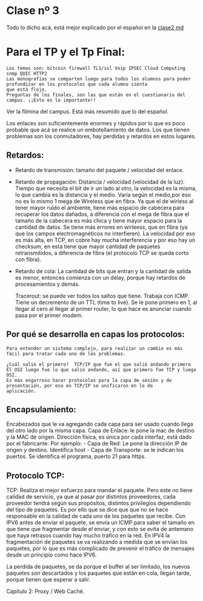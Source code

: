 # Clase nº 3

Todo lo dicho acá, está mejor explicado por el español en la [clase2 md](clase2.md)

# Para el TP y el Tp Final:
	Los temas son: bitcoin firewall TLS/ssl Voip IPSEC Cloud Computing snmp QUIC HTTP2
	Las monografías se comparten luego para todos los alumnos para poder profundizar en los protocolos que cada alumno sienta
	que está flojo.
	Preguntas de los finales, son las que están en el cuestionario del campus. ¡¡Esto es lo importante!!

Ver la filmina del campus. Está más resumido que lo del español.

Los enlaces son suficientemente enormes y rápidos por lo que es poco probable que acá se realice un embotellamiento de datos.
Los que tienen problemas son los conmutadores, hay perdidas y retardos en estos lugares.

Retardos:
--------

- Retardo de transmisión: tamaño del paquete / velocidad del enlace.

- Retardo de propagación: Distancia / velocidad (velocidad de la luz): Tiempo que necesita el bit de ir un lado al otro, la
  velocidad es la misma, lo que cambia es la distancia y el medio.  Varía según el medio,por eso no es lo mismo 1 mega de Wireless
  que en fibra. Ya que el de wirless al tener mayor ruido el ambiente, tiene más espacio de cabecera para recuperar los datos
  dañados, a diferencia con el mega de fibra que el tamaño de la cabecera es más chica y tiene mayor espacio para la cantidad de
  datos.
  Se tiene más errores en wirleess, que en fibra (ya que los campos electromagnéticos no interfieren). La velocidad por
  eso es más alta, en TCP, en cobre hay mucha interferencia y por eso hay un checksum, en esta tiene que mayor cantidad de
  paquetes retransmitidos, a diferencia de fibra (el protocolo TCP se queda corto con fibra).

- Retardo de cola:
	La cantidad de bits que entran y la cantidad de salida es menor, entonces comienza con un delay, porque hay retardos de
	procesamientos y demás.

	Tracerout: se puede ver todos los saltos que tiene. Trabaja con ICMP. Tiene un decremento de un TTL (time to live). Se le
	pone primero en 1, al llegar al cero al llegar al primer router, lo que hace es anunciar cuando pasa por el primer modem.

Por qué se desarrolla en capas los protocolos:
---------------------------------------------
	Para entender un sistema complejo, para realizar un cambio es más fácil para tratar cada uno de los problemas.

	¿Cuál salió el primero?  TCP/IP que fue el que salió andando primero
	El OSI luego fue lo que salió andando, así que primero fue TCP y luego OSI.
	Es más engorroso hacer protocolos para la capa de sesión y de presentación, por eso en TCP/IP se unificaron en lo de
	aplicación.

Encapsulamiento:
----------------
Encabezados que le va agregando cada capa para ser usado cuando llega del otro lado por la misma capa.
Capa de Enlace: le pone la mac de destino y la MAC de origen. Dirección física, es única por cada interfaz, está dado por
el fabricante.
Por ejemplo:
	- Capa de Red: Le pone la dirección IP de origen y destino. Identifica host
	- Capa de Transporte: se le indican los puertos. Se identifica el programa, puerto 21 para https.

Protocolo TCP:
--------------
TCP: Realiza el mejor esfuerzo para mandar el paquete. Pero este no tiene calidad de servicio, ya que al pasar por distintos
proveedores, cada proveedor tendrá según sus propósitos, distintos privilegios dependiendo del tipo de paquetes. Es por ello que
se dice que que no se hace responsable en la calidad de cada uno de los paquetes que recibe.
Con IPV6 antes de enviar el paquete, se envía un ICMP para saber el tamaño en que tiene que fragmentar desde el enviar, y con esto
se evita de antemano que haya retrasos cuando hay mucho tráfico en la red.
En IPV4 la fragmentación de paquetes se va realizando a medida que se envían los paquetes, por lo que es más complicado de
prevenir el tráfico de mensajes desde un principio como hace IPV6.

La perdida de paquetes, se da porque el buffer al ser limitado, los nuevos paquetes son descartados y los paquetes que están en
cola, llegan tarde, porque tienen que esperar a salir.

Capitulo 2: Proxy / Web Caché.

